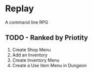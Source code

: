# Replay

A command line RPG

## TODO - Ranked by Priotity

1. Create Shop Menu
2. Add an Inventory
3. Create Inventory Menu
4. Create a Use Item Menu in Dungeon

